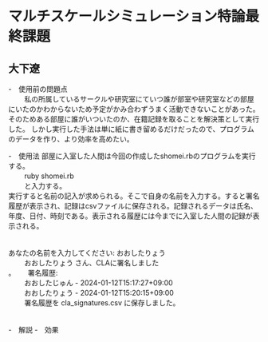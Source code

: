 # マルチスケールシミュレーション特論最終課題
## 大下遼

-　使用前の問題点<br>　　
私の所属しているサークルや研究室にていつ誰が部室や研究室などの部屋にいたのかわからないため予定がかみ合わずうまく活動できないことがあった。
そのためある部屋に誰がいついたのか、在籍記録を取ることを解決策として実行した。
しかし実行した手法は単に紙に書き留めるだけだったので、プログラムのデータを作り、より効率を高めたい。<br>

-　使用法
部屋に入室した人間は今回の作成したshomei.rbのプログラムを実行する。<br>　　
ruby shomei.rb<br>　　 
と入力する。<br>
実行すると名前の記入が求められる。そこで自身の名前を入力する。すると署名履歴が表示され、記録はcsvファイルに保存される。記録されるデータは氏名、年度、日付、時刻である。表示される履歴には今までに入室した人間の記録が表示される。<br>　　

あなたの名前を入力してください: おおしたりょう<br>　　
おおしたりょう さん、CLAに署名しました<br>。　　
署名履歴:<br>　　
おおしたじゅん - 2024-01-12T15:17:27+09:00<br>　　
おおしたりょう - 2024-01-12T15:20:15+09:00<br>　　
署名履歴を cla_signatures.csv に保存しました。<br>　　

-　解説
-　効果
